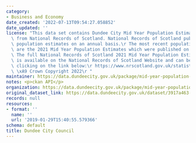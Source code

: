 ```yaml
---
category:
- Business and Economy
date_created: '2022-07-13T09:54:27.058852'
date_updated: ''
license: "This data set contains Dundee City Mid Year Population Estimates, sourced\
  \ from National Records of Scotland. National Records of Scotland publish mid year\
  \ population estimates on an annual basis.\r The most recent population estimates\
  \ are the 2021 Mid Year Population Estimates which were published on 13th July 2022.\r\
  \ The full National Records of Scotland 2021 Mid Year Population Estimates publication\
  \ is available on the National Records of Scotland Website and can be accessed by\
  \ clicking on the link below:\r https://www.nrscotland.gov.uk/statistics-and-data/statistics/statistics-by-theme/population/population-estimates/mid-year-population-estimates/mid-2021\r\
  \ \xA9 Crown Copyright 2022\r "
maintainer: https://data.dundeecity.gov.uk/package/mid-year-population-estimates
notes: <p>ckan API</p>
organization: https://data.dundeecity.gov.uk/package/mid-year-population-estimates
original_dataset_link: https://data.dundeecity.gov.uk/dataset/3917a463-0cfc-4514-bb8d-136a7fe087f8/resource/c5b7f41f-8138-4490-a469-f1f9803e29f1/download/nrs_pop_estimates_1981_2021_dundeecity.csv
records: null
resources:
- format: ''
  name: ''
  url: '2019-01-29T15:40:55.579366'
schema: default
title: Dundee City Council
---
```

